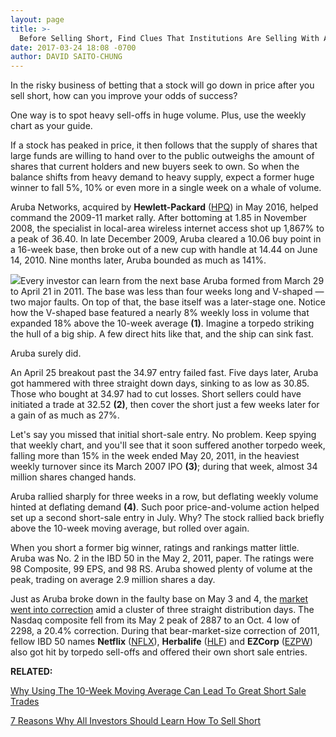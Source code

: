 ```yaml
---
layout: page
title: >-
  Before Selling Short, Find Clues That Institutions Are Selling With Abandon
date: 2017-03-24 18:08 -0700
author: DAVID SAITO-CHUNG
---
```





In the risky business of betting that a stock will go down in price after you sell short, how can you improve your odds of success?


One way is to spot heavy sell-offs in huge volume. Plus, use the weekly chart as your guide.


If a stock has peaked in price, it then follows that the supply of shares that large funds are willing to hand over to the public outweighs the amount of shares that current holders and new buyers seek to own. So when the balance shifts from heavy demand to heavy supply, expect a former huge winner to fall 5%, 10% or even more in a single week on a whale of volume.


Aruba Networks, acquired by **Hewlett-Packard** ([HPQ](https://research.investors.com/quote.aspx?symbol=HPQ)) in May 2016, helped command the 2009-11 market rally. After bottoming at 1.85 in November 2008, the specialist in local-area wireless internet access shot up 1,867% to a peak of 36.40. In late December 2009, Aruba cleared a 10.06 buy point in a 16-week base, then broke out of a new cup with handle at 14.44 on June 14, 2010. Nine months later, Aruba bounded as much as 141%.


![](https://www.investors.com/wp-content/uploads/2017/03/ShortSide_032717-826x1024.png)Every investor can learn from the next base Aruba formed from March 29 to April 21 in 2011. The base was less than four weeks long and V-shaped — two major faults. On top of that, the base itself was a later-stage one. Notice how the V-shaped base featured a nearly 8% weekly loss in volume that expanded 18% above the 10-week average **(1)**. Imagine a torpedo striking the hull of a big ship. A few direct hits like that, and the ship can sink fast.


Aruba surely did.


An April 25 breakout past the 34.97 entry failed fast. Five days later, Aruba got hammered with three straight down days, sinking to as low as 30.85. Those who bought at 34.97 had to cut losses. Short sellers could have initiated a trade at 32.52 **(2)**, then cover the short just a few weeks later for a gain of as much as 27%.


Let's say you missed that initial short-sale entry. No problem. Keep spying that weekly chart, and you'll see that it soon suffered another torpedo week, falling more than 15% in the week ended May 20, 2011, in the heaviest weekly turnover since its March 2007 IPO **(3)**; during that week, almost 34 million shares changed hands.


Aruba rallied sharply for three weeks in a row, but deflating weekly volume hinted at deflating demand **(4)**. Such poor price-and-volume action helped set up a second short-sale entry in July. Why? The stock rallied back briefly above the 10-week moving average, but rolled over again.


When you short a former big winner, ratings and rankings matter little. Aruba was No. 2 in the IBD 50 in the May 2, 2011, paper. The ratings were 98 Composite, 99 EPS, and 98 RS. Aruba showed plenty of volume at the peak, trading on average 2.9 million shares a day.


Just as Aruba broke down in the faulty base on May 3 and 4, the [market went into correction](https://www.investors.com/category/market-trend/the-big-picture/) amid a cluster of three straight distribution days. The Nasdaq composite fell from its May 2 peak of 2887 to an Oct. 4 low of 2298, a 20.4% correction. During that bear-market-size correction of 2011, fellow IBD 50 names **Netflix** ([NFLX](https://research.investors.com/quote.aspx?symbol=NFLX)), **Herbalife** ([HLF](https://research.investors.com/quote.aspx?symbol=HLF)) and **EZCorp** ([EZPW](https://research.investors.com/quote.aspx?symbol=EZPW)) also got hit by torpedo sell-offs and offered their own short sale entries.


**RELATED:**


[Why Using The 10-Week Moving Average Can Lead To Great Short Sale Trades](https://www.investors.com/research/the-short-side/how-to-win-at-short-selling-train-your-eyes-for-follow-on-sells/)


[7 Reasons Why All Investors Should Learn How To Sell Short](https://www.investors.com/research/the-short-side/seven-reasons-why-you-should-try-selling-a-stock-short/)




